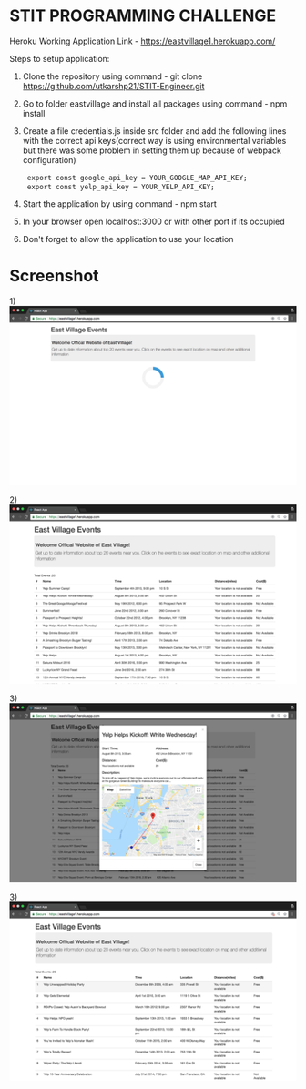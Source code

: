 # STIT PROGRAMMING CHALLENGE 

Heroku Working Application Link - https://eastvillage1.herokuapp.com/

Steps to setup application:

1) Clone the repository using command -  git clone https://github.com/utkarshp21/STIT-Engineer.git

2) Go to folder eastvillage and install all packages using command - npm install

3) Create a file credentials.js inside src folder and add the following lines with the correct api keys(correct way is using environmental variables but there was some problem in setting them up because of webpack configuration)
        
        export const google_api_key = YOUR_GOOGLE_MAP_API_KEY;
        export const yelp_api_key = YOUR_YELP_API_KEY;

4) Start the application by using command - npm start

5) In your browser open localhost:3000 or with other port if its occupied

6) Don't forget to allow the application to use your location
      
# Screenshot

1)![ScreenShot](https://raw.githubusercontent.com/utkarshp21/STIT-Engineer/master/Screenshots/1.png)

2)![ScreenShot](https://raw.githubusercontent.com/utkarshp21/STIT-Engineer/master/Screenshots/2.png)

3)![ScreenShot](https://raw.githubusercontent.com/utkarshp21/STIT-Engineer/master/Screenshots/3.png)

3)![ScreenShot](https://raw.githubusercontent.com/utkarshp21/STIT-Engineer/master/Screenshots/4.png)
